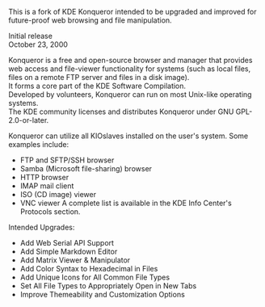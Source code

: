 This is a fork of KDE Konqueror intended to be upgraded and improved for future-proof web browsing and file manipulation.   

Initial release  
October 23, 2000  

Konqueror is a free and open-source browser and manager that provides web access and file-viewer functionality for systems (such as local files, files on a remote FTP server and files in a disk image).  
It forms a core part of the KDE Software Compilation.  
Developed by volunteers, Konqueror can run on most Unix-like operating systems.  
The KDE community licenses and distributes Konqueror under GNU GPL-2.0-or-later.  

Konqueror can utilize all KIOslaves installed on the user's system. Some examples include:
* FTP and SFTP/SSH browser
* Samba (Microsoft file-sharing) browser
* HTTP browser
* IMAP mail client
* ISO (CD image) viewer
* VNC viewer
A complete list is available in the KDE Info Center's Protocols section.

Intended Upgrades:  
* Add Web Serial API Support
* Add Simple Markdown Editor
* Add Matrix Viewer & Manipulator
* Add Color Syntax to Hexadecimal in Files
* Add Unique Icons for All Common File Types
* Set All File Types to Appropriately Open in New Tabs
* Improve Themeability and Customization Options
